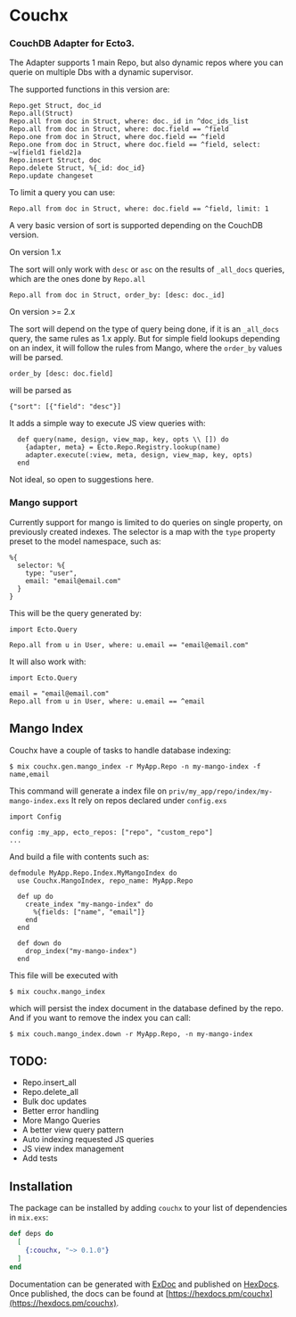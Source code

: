 # Couchx

### CouchDB Adapter for Ecto3.

The Adapter supports 1 main Repo, but also dynamic repos where you can querie on multiple Dbs with a dynamic supervisor.

The supported functions in this version are:

```
Repo.get Struct, doc_id
Repo.all(Struct)
Repo.all from doc in Struct, where: doc._id in ^doc_ids_list
Repo.all from doc in Struct, where: doc.field == ^field
Repo.one from doc in Struct, where doc.field == ^field
Repo.one from doc in Struct, where doc.field == ^field, select: ~w[field1 field2]a
Repo.insert Struct, doc
Repo.delete Struct, %{_id: doc_id}
Repo.update changeset
```

To limit a query you can use:

```
Repo.all from doc in Struct, where: doc.field == ^field, limit: 1
```

A very basic version of sort is supported depending on the CouchDB version.

On version 1.x

The sort will only work with `desc` or `asc` on the results of `_all_docs` queries,
which are the ones done by `Repo.all`

```
Repo.all from doc in Struct, order_by: [desc: doc._id]
```

On version >= 2.x

The sort will depend on the type of query being done, if it is an `_all_docs` query, the same rules as 1.x apply.
But for simple field lookups depending on an index, it will follow the rules from Mango, where the `order_by` values will be parsed.

```
order_by [desc: doc.field]
```

will be parsed as

```
{"sort": [{"field": "desc"}]
```

It adds a simple way to execute JS view queries with:

```
  def query(name, design, view_map, key, opts \\ []) do
    {adapter, meta} = Ecto.Repo.Registry.lookup(name)
    adapter.execute(:view, meta, design, view_map, key, opts)
  end
```

Not ideal, so open to suggestions here.

### Mango support

Currently support for mango is limited to do queries on single property, on previously created indexes.
The selector is a map with the `type` property preset to the model namespace, such as:

```
%{
  selector: %{
    type: "user",
    email: "email@email.com"
  }
}
```

This will be the query generated by:

```
import Ecto.Query

Repo.all from u in User, where: u.email == "email@email.com"
```

It will also work with:

```
import Ecto.Query

email = "email@email.com"
Repo.all from u in User, where: u.email == ^email
```

## Mango Index

Couchx have a couple of tasks to handle database indexing:

```
$ mix couchx.gen.mango_index -r MyApp.Repo -n my-mango-index -f name,email
```

This command will generate a index file on `priv/my_app/repo/index/my-mango-index.exs`
It rely on repos declared under `config.exs`

```
import Config

config :my_app, ecto_repos: ["repo", "custom_repo"]
...
```

And build a file with contents such as:

```
defmodule MyApp.Repo.Index.MyMangoIndex do
  use Couchx.MangoIndex, repo_name: MyApp.Repo

  def up do
    create_index "my-mango-index" do
      %{fields: ["name", "email"]}
    end
  end

  def down do
    drop_index("my-mango-index")
  end
```

This file will be executed with

```
$ mix couchx.mango_index
```

which will persist the index document in the database defined by the repo.
And if you want to remove the index you can call:

`$ mix couch.mango_index.down -r MyApp.Repo, -n my-mango-index`

## TODO:

* Repo.insert_all
* Repo.delete_all
* Bulk doc updates
* Better error handling
* More Mango Queries
* A better view query pattern
* Auto indexing requested JS queries
* JS view index management
* Add tests

## Installation

The package can be installed by adding `couchx` to your list of dependencies in `mix.exs`:

```elixir
def deps do
  [
    {:couchx, "~> 0.1.0"}
  ]
end
```

Documentation can be generated with [ExDoc](https://github.com/elixir-lang/ex_doc)
and published on [HexDocs](https://hexdocs.pm). Once published, the docs can
be found at [https://hexdocs.pm/couchx](https://hexdocs.pm/couchx).
